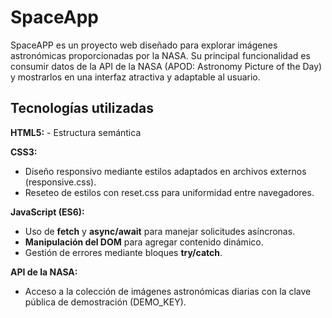 # SpaceApp

SpaceAPP es un proyecto web diseñado para explorar imágenes astronómicas proporcionadas por la NASA. Su principal funcionalidad es consumir datos de la API de la NASA (APOD: Astronomy Picture of the Day) y mostrarlos en una interfaz atractiva y adaptable al usuario.

## Tecnologías utilizadas

**HTML5:**
        - Estructura semántica 
        
**CSS3:**

- Diseño responsivo mediante estilos adaptados en archivos externos (responsive.css).  
- Reseteo de estilos con reset.css para uniformidad entre navegadores.
        
**JavaScript (ES6):**
- Uso de **fetch** y **async/await** para manejar solicitudes asíncronas.
- **Manipulación del DOM** para agregar contenido dinámico.
- Gestión de errores mediante bloques **try/catch**.

**API de la NASA:**
- Acceso a la colección de imágenes astronómicas diarias con la clave pública de demostración (DEMO_KEY).
